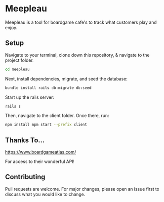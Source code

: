 # Meepleau

Meepleau is a tool for boardgame cafe's to track what customers play and enjoy.

## Setup

Navigate to your terminal, clone down this repository, & navigate to the project folder.


```bash
cd meepleau
```

Next, install dependencies, migrate, and seed the database:



```bash
bundle install rails db:migrate db:seed
```
Start up the rails server:

```bash
rails s
```
Then, navigate to the client folder. Once there, run:

```bash
npm install npm start --prefix client
```

## Thanks To...
https://www.boardgameatlas.com/

For access to their wonderful API!

## Contributing
Pull requests are welcome. For major changes, please open an issue first to discuss what you would like to change.

